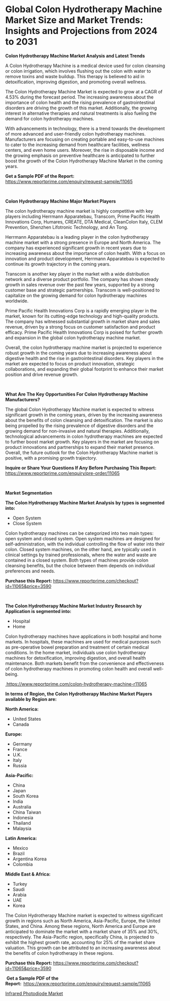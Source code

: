 <p><h1>Global Colon Hydrotherapy Machine Market Size and Market Trends: Insights and Projections from 2024 to 2031</h1></p><p><strong>Colon Hydrotherapy Machine Market Analysis and Latest Trends</strong></p>
<p><p>A Colon Hydrotherapy Machine is a medical device used for colon cleansing or colon irrigation, which involves flushing out the colon with water to remove toxins and waste buildup. This therapy is believed to aid in detoxification, improving digestion, and promoting overall wellness.</p><p>The Colon Hydrotherapy Machine Market is expected to grow at a CAGR of 4.53% during the forecast period. The increasing awareness about the importance of colon health and the rising prevalence of gastrointestinal disorders are driving the growth of this market. Additionally, the growing interest in alternative therapies and natural treatments is also fueling the demand for colon hydrotherapy machines.</p><p>With advancements in technology, there is a trend towards the development of more advanced and user-friendly colon hydrotherapy machines. Manufacturers are focusing on creating portable and easy-to-use machines to cater to the increasing demand from healthcare facilities, wellness centers, and even home users. Moreover, the rise in disposable income and the growing emphasis on preventive healthcare is anticipated to further boost the growth of the Colon Hydrotherapy Machine Market in the coming years.</p></p>
<p><strong>Get a Sample PDF of the Report:&nbsp;</strong> <a href="https://www.reportprime.com/enquiry/request-sample/11065">https://www.reportprime.com/enquiry/request-sample/11065</a></p>
<p>&nbsp;</p>
<p><strong>Colon Hydrotherapy Machine Major Market Players</strong></p>
<p><p>The colon hydrotherapy machine market is highly competitive with key players including Herrmann Apparatebau, Transcom, Prime Pacific Health Innovations Corp, Humares, CREATE, DTA Medical, CleanColon Italy, CLEM Prevention, Shenzhen Lifotronic Technology, and An Tong.</p><p>Herrmann Apparatebau is a leading player in the colon hydrotherapy machine market with a strong presence in Europe and North America. The company has experienced significant growth in recent years due to increasing awareness about the importance of colon health. With a focus on innovation and product development, Herrmann Apparatebau is expected to continue its growth trajectory in the coming years.</p><p>Transcom is another key player in the market with a wide distribution network and a diverse product portfolio. The company has shown steady growth in sales revenue over the past few years, supported by a strong customer base and strategic partnerships. Transcom is well-positioned to capitalize on the growing demand for colon hydrotherapy machines worldwide.</p><p>Prime Pacific Health Innovations Corp is a rapidly emerging player in the market, known for its cutting-edge technology and high-quality products. The company has witnessed substantial growth in market share and sales revenue, driven by a strong focus on customer satisfaction and product efficacy. Prime Pacific Health Innovations Corp is poised for further growth and expansion in the global colon hydrotherapy machine market.</p><p>Overall, the colon hydrotherapy machine market is projected to experience robust growth in the coming years due to increasing awareness about digestive health and the rise in gastrointestinal disorders. Key players in the market are expected to focus on product innovation, strategic collaborations, and expanding their global footprint to enhance their market position and drive revenue growth.</p></p>
<p>&nbsp;</p>
<p><strong>What Are The Key Opportunities For Colon Hydrotherapy Machine Manufacturers?</strong></p>
<p><p>The global Colon Hydrotherapy Machine market is expected to witness significant growth in the coming years, driven by the increasing awareness about the benefits of colon cleansing and detoxification. The market is also being propelled by the rising prevalence of digestive disorders and the growing demand for non-invasive and natural therapies. Additionally, technological advancements in colon hydrotherapy machines are expected to further boost market growth. Key players in the market are focusing on product innovations and partnerships to expand their market presence. Overall, the future outlook for the Colon Hydrotherapy Machine market is positive, with a promising growth trajectory.</p></p>
<p><strong>Inquire or Share Your Questions If Any Before Purchasing This Report:</strong> <a href="https://www.reportprime.com/enquiry/pre-order/11065">https://www.reportprime.com/enquiry/pre-order/11065</a></p>
<p>&nbsp;</p>
<p><strong>Market Segmentation</strong></p>
<p><strong>The Colon Hydrotherapy Machine Market Analysis by types is segmented into:</strong></p>
<p><ul><li>Open System</li><li>Close System</li></ul></p>
<p><p>Colon hydrotherapy machines can be categorized into two main types: open system and closed system. Open system machines are designed for self-administration, with the individual controlling the flow of water into their colon. Closed system machines, on the other hand, are typically used in clinical settings by trained professionals, where the water and waste are contained in a closed system. Both types of machines provide colon cleansing benefits, but the choice between them depends on individual preferences and needs.</p></p>
<p><strong>Purchase this Report:&nbsp;</strong><a href="https://www.reportprime.com/checkout?id=11065&price=3590">https://www.reportprime.com/checkout?id=11065&price=3590</a></p>
<p>&nbsp;</p>
<p><strong>The Colon Hydrotherapy Machine Market Industry Research by Application is segmented into:</strong></p>
<p><ul><li>Hospital</li><li>Home</li></ul></p>
<p><p>Colon hydrotherapy machines have applications in both hospital and home markets. In hospitals, these machines are used for medical purposes such as pre-operative bowel preparation and treatment of certain medical conditions. In the home market, individuals use colon hydrotherapy machines for detoxification, improving digestion, and overall health maintenance. Both markets benefit from the convenience and effectiveness of colon hydrotherapy machines in promoting colon health and overall well-being.</p></p>
<p><a href="https://www.reportprime.com/colon-hydrotherapy-machine-r11065">&nbsp;https://www.reportprime.com/colon-hydrotherapy-machine-r11065</a></p>
<p><strong>In terms of Region, the Colon Hydrotherapy Machine Market Players available by Region are:</strong></p>
<p>
    <p> <strong> North America: </strong>
        <ul>
            <li>United States</li>
            <li>Canada</li>
        </ul>
        </p> 
    <p> <strong> Europe: </strong>
        <ul>
            <li>Germany</li>
            <li>France</li>
            <li>U.K.</li>
            <li>Italy</li>
            <li>Russia</li>
        </ul>
        </p> 
    <p> <strong> Asia-Pacific: </strong>
        <ul>
            <li>China</li>
            <li>Japan</li>
            <li>South Korea</li>
            <li>India</li>
            <li>Australia</li>
            <li>China Taiwan</li>
            <li>Indonesia</li>
            <li>Thailand</li>
            <li>Malaysia</li>
        </ul>
        </p> 
    <p> <strong> Latin America: </strong>
        <ul>
            <li>Mexico</li>
            <li>Brazil</li>
            <li>Argentina Korea</li>
            <li>Colombia</li>
        </ul>
        </p> 
    <p> <strong> Middle East & Africa: </strong>
        <ul>
            <li>Turkey</li>
            <li>Saudi</li>
            <li>Arabia</li>
            <li>UAE</li>
            <li>Korea</li>
        </ul>
    </p>
    </p>
<p><p>The Colon Hydrotherapy Machine market is expected to witness significant growth in regions such as North America, Asia-Pacific, Europe, the United States, and China. Among these regions, North America and Europe are anticipated to dominate the market with a market share of 35% and 30%, respectively. The Asia-Pacific region, specifically China, is projected to exhibit the highest growth rate, accounting for 25% of the market share valuation. This growth can be attributed to an increasing awareness about the benefits of colon hydrotherapy in these regions.</p></p>
<p><strong>Purchase this Report: </strong><a href="https://www.reportprime.com/checkout?id=11065&price=3590">https://www.reportprime.com/checkout?id=11065&price=3590</a></p>
<p>&nbsp;<strong>Get a Sample PDF of the Report:&nbsp;&nbsp;</strong><a href="https://www.reportprime.com/enquiry/request-sample/11065">https://www.reportprime.com/enquiry/request-sample/11065</a></p>
<p><strong></strong></p>
<p><p><a href="https://changeable-paste-463.notion.site/Infrared-Photodiode-Market-Outlook-Industry-Overview-and-Forecast-2024-to-2031-2e7ed178e4b44609bf5f28d3c9524196">Infrared Photodiode Market</a></p></p>
